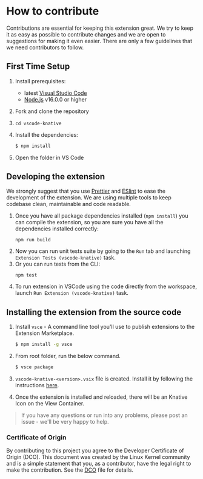 # How to contribute

Contributions are essential for keeping this extension great.
We try to keep it as easy as possible to contribute changes and we are
open to suggestions for making it even easier.
There are only a few guidelines that we need contributors to follow.

## First Time Setup
1. Install prerequisites:
   * latest [Visual Studio Code](https://code.visualstudio.com/)
   * [Node.js](https://nodejs.org/) v16.0.0 or higher
2. Fork and clone the repository
3. `cd vscode-knative`
4. Install the dependencies:

	```bash
	$ npm install
	```
5. Open the folder in VS Code

## Developing the extension
We strongly suggest that you use [Prettier](https://marketplace.visualstudio.com/items?itemName=esbenp.prettier-vscode) and [ESlint](https://marketplace.visualstudio.com/items?itemName=dbaeumer.vscode-eslint) to ease the development of the extension. We are using multiple tools to keep codebase clean, maintainable and code readable.
1. Once you have all package dependencies installed (`npm install`) you can compile the extension, so you are sure you have all the dependencies installed correctly:
    ```
    npm run build
    ```
2. Now you can run unit tests suite by going to the `Run` tab and launching `Extension Tests (vscode-knative)` task.
3. Or you can run tests from the CLI:
    ```
    npm test
    ```
4. To run extension in VSCode using the code directly from the workspace, launch `Run Extension (vscode-knative)` task.

## Installing the extension from the source code

1. Install `vsce` - A command line tool you'll use to publish extensions to the Extension Marketplace.
    ```bash
    $ npm install -g vsce
    ```
2. From root folder, run the below command.
    ```bash
    $ vsce package
    ```
3. `vscode-knative-<version>.vsix` file is created. Install it by following the instructions [here](https://code.visualstudio.com/docs/editor/extension-gallery#_install-from-a-vsix).


4. Once the extension is installed and reloaded, there will be an Knative Icon on the View Container.

> If you have any questions or run into any problems, please post an issue - we'll be very happy to help.

### Certificate of Origin

By contributing to this project you agree to the Developer Certificate of
Origin (DCO). This document was created by the Linux Kernel community and is a
simple statement that you, as a contributor, have the legal right to make the
contribution. See the [DCO](DCO) file for details.
